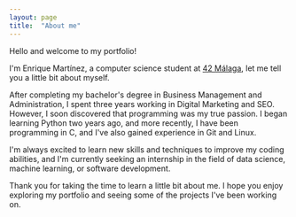 ```yaml
---
layout: page
title:  "About me"
---
```


Hello and welcome to my portfolio!

I'm Enrique Martínez, a computer science student at [42 Málaga](https://www.42malaga.com/), 
let me tell you a little bit about myself.

After completing my bachelor's degree in Business Management and Administration,
I spent three years working in Digital Marketing and SEO. However, I soon
discovered that programming was my true passion. I began learning Python two
years ago, and more recently, I have been programming in C, and I've also gained
experience in Git and Linux.

I'm always excited to learn new skills and techniques to improve my coding abilities, and I'm currently seeking an internship in the field of data science, machine learning, or software development.

Thank you for taking the time to learn a little bit about me. I hope you enjoy exploring my portfolio and seeing some of the projects I've been working on.
